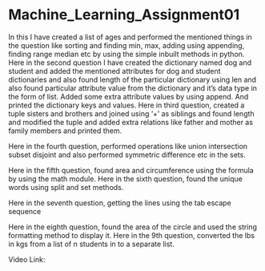 # Machine_Learning_Assignment01
In this I have created a list of ages and performed the mentioned things in the question like sorting and finding min, max, adding using appending, finding range median etc by using the simple inbuilt methods in python.
Here in the second question I have created the dictionary named dog and student and added the mentioned attributes for dog and student dictionaries and also found length of the particular dictionary using len  and also found particular attribute value from the dictionary and it’s data type in the form of list. Added some extra attribute values by using append. And printed the dictionary keys and values.
Here in third question, created a tuple sisters and brothers and joined using ‘+’ as siblings and found length and modified the tuple and added extra  relations like father and mother as family members and printed them.

Here in the fourth question, performed operations  like union intersection subset disjoint and also performed symmetric  difference etc in the sets.

Here in the fifth question, found area and circumference using the formula by using the math module.
Here in the sixth question, found the unique words using split and set methods.

Here in the seventh question, getting the lines using the tab escape sequence

Here in the eighth question, found the area of the circle and used the string formatting method to display it.
Here in the 9th question, converted the lbs in kgs from a list of n students in to a separate list.

Video Link: 
